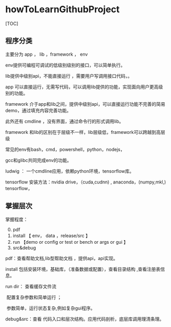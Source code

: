 # howToLearnGithubProject

[TOC]

## 程序分类

主要分为 app ， lib  ，framework ， env

env提供可编程可调试的低级别级别的接口，可以简单执行。

lib提供中级别api，不能直接运行 ，需要用户写调用接口代码，。

app 可以直接运行，无需写代码，可以调用lib提供的功能，实现面向用户更高级别的功能。

framework 介于app和lib之间，提供中级别api，可以直接运行功能不完善的简易demo，通过填充内容完善功能。



此外还有 cmdline ，没有界面，通过命令行的形式调用lib。

framework 和lib的区别在于层级不一样，lib层级低，framework可以跨越到高层级

常见的env有bash，cmd，powershell，python，nodejs，

gcc和glibc共同完成env的功能。



ludwig ： 一个cmdline应用，依赖python环境，tensorflow库。

tensorflow 安装方法：nvidia drive，（cuda,cudnn) , anaconda，(numpy,mkl,) tensorflow，



## 掌握层次

掌握程度：

0. pdf 
1. install 【 env， data ，release/src 】
2.  run  【demo  or config or test or bench or args or gui 】
3. src&debug



pdf：查看帮助文档,lib型帮助文档 ，提供api，api实现。

install 包括安装环境，基础库，（准备数据或配置），查看目录结构 ,查看注册表信息。

run dir： 查看缓存文件流

​		配置复杂参数和简单运行 ；

​		参数简单，运行状态复杂,例如复杂gui程序。

debug&src：查看 代码入口和层次结构。应用代码剖析，底层库调用理清条理。



